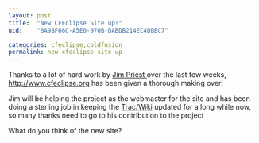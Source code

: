 ```yaml
---
layout: post
title:  "New CFEclipse Site up!"
uid:	"8A9BF66C-A5E0-970B-DABDB214EC4DBBC7"

categories: cfeclipse,coldfusion
permalink: new-cfeclipse-site-up
---
```

Thanks to a lot of hard work by <a href="http://www.thecrumb.com/">Jim Priest </a> over the last few weeks, <a href="http://www.cfeclipse.org">http://www.cfeclipse.org</a> has been given a thorough making over! 

Jim will be helping the project as the webmaster for the site and has been doing a sterling job in keeping the <a href="http://trac.cfeclipse.org">Trac/Wiki</a> updated for a long while now, so many thanks need to go to his contribution to the project

What do you think of the new site?